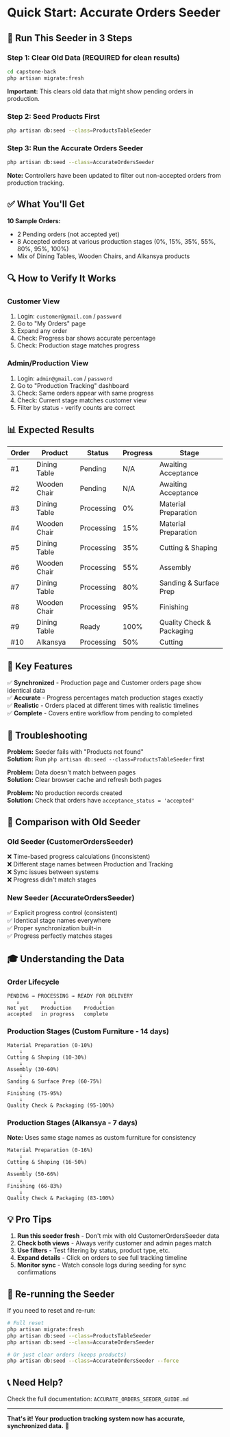 # Quick Start: Accurate Orders Seeder

## 🚀 Run This Seeder in 3 Steps

### Step 1: Clear Old Data (REQUIRED for clean results)
```bash
cd capstone-back
php artisan migrate:fresh
```
**Important:** This clears old data that might show pending orders in production.

### Step 2: Seed Products First
```bash
php artisan db:seed --class=ProductsTableSeeder
```

### Step 3: Run the Accurate Orders Seeder
```bash
php artisan db:seed --class=AccurateOrdersSeeder
```

**Note:** Controllers have been updated to filter out non-accepted orders from production tracking.

## ✅ What You'll Get

**10 Sample Orders:**
- 2 Pending orders (not accepted yet)
- 8 Accepted orders at various production stages (0%, 15%, 35%, 55%, 80%, 95%, 100%)
- Mix of Dining Tables, Wooden Chairs, and Alkansya products

## 🔍 How to Verify It Works

### Customer View
1. Login: `customer@gmail.com` / `password`
2. Go to "My Orders" page
3. Expand any order
4. Check: Progress bar shows accurate percentage
5. Check: Production stage matches progress

### Admin/Production View
1. Login: `admin@gmail.com` / `password`
2. Go to "Production Tracking" dashboard
3. Check: Same orders appear with same progress
4. Check: Current stage matches customer view
5. Filter by status - verify counts are correct

## 📊 Expected Results

| Order | Product | Status | Progress | Stage |
|-------|---------|--------|----------|-------|
| #1 | Dining Table | Pending | N/A | Awaiting Acceptance |
| #2 | Wooden Chair | Pending | N/A | Awaiting Acceptance |
| #3 | Dining Table | Processing | 0% | Material Preparation |
| #4 | Wooden Chair | Processing | 15% | Material Preparation |
| #5 | Dining Table | Processing | 35% | Cutting & Shaping |
| #6 | Wooden Chair | Processing | 55% | Assembly |
| #7 | Dining Table | Processing | 80% | Sanding & Surface Prep |
| #8 | Wooden Chair | Processing | 95% | Finishing |
| #9 | Dining Table | Ready | 100% | Quality Check & Packaging |
| #10 | Alkansya | Processing | 50% | Cutting |

## 🎯 Key Features

✅ **Synchronized** - Production page and Customer orders page show identical data  
✅ **Accurate** - Progress percentages match production stages exactly  
✅ **Realistic** - Orders placed at different times with realistic timelines  
✅ **Complete** - Covers entire workflow from pending to completed  

## 🔧 Troubleshooting

**Problem:** Seeder fails with "Products not found"  
**Solution:** Run `php artisan db:seed --class=ProductsTableSeeder` first

**Problem:** Data doesn't match between pages  
**Solution:** Clear browser cache and refresh both pages

**Problem:** No production records created  
**Solution:** Check that orders have `acceptance_status = 'accepted'`

## 📝 Comparison with Old Seeder

### Old Seeder (CustomerOrdersSeeder)
❌ Time-based progress calculations (inconsistent)  
❌ Different stage names between Production and Tracking  
❌ Sync issues between systems  
❌ Progress didn't match stages  

### New Seeder (AccurateOrdersSeeder)
✅ Explicit progress control (consistent)  
✅ Identical stage names everywhere  
✅ Proper synchronization built-in  
✅ Progress perfectly matches stages  

## 🎓 Understanding the Data

### Order Lifecycle
```
PENDING → PROCESSING → READY FOR DELIVERY
   ↓           ↓              ↓
Not yet    Production    Production
accepted   in progress   complete
```

### Production Stages (Custom Furniture - 14 days)
```
Material Preparation (0-10%)
    ↓
Cutting & Shaping (10-30%)
    ↓
Assembly (30-60%)
    ↓
Sanding & Surface Prep (60-75%)
    ↓
Finishing (75-95%)
    ↓
Quality Check & Packaging (95-100%)
```

### Production Stages (Alkansya - 7 days)
**Note:** Uses same stage names as custom furniture for consistency
```
Material Preparation (0-16%)
    ↓
Cutting & Shaping (16-50%)
    ↓
Assembly (50-66%)
    ↓
Finishing (66-83%)
    ↓
Quality Check & Packaging (83-100%)
```

## 💡 Pro Tips

1. **Run this seeder fresh** - Don't mix with old CustomerOrdersSeeder data
2. **Check both views** - Always verify customer and admin pages match
3. **Use filters** - Test filtering by status, product type, etc.
4. **Expand details** - Click on orders to see full tracking timeline
5. **Monitor sync** - Watch console logs during seeding for sync confirmations

## 🔄 Re-running the Seeder

If you need to reset and re-run:

```bash
# Full reset
php artisan migrate:fresh
php artisan db:seed --class=ProductsTableSeeder
php artisan db:seed --class=AccurateOrdersSeeder

# Or just clear orders (keeps products)
php artisan db:seed --class=AccurateOrdersSeeder --force
```

## 📞 Need Help?

Check the full documentation: `ACCURATE_ORDERS_SEEDER_GUIDE.md`

---

**That's it! Your production tracking system now has accurate, synchronized data.** 🎉
